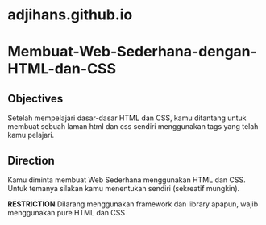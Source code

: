 # adjihans.github.io

# Membuat-Web-Sederhana-dengan-HTML-dan-CSS

## Objectives
Setelah mempelajari dasar-dasar HTML dan CSS, kamu ditantang untuk membuat sebuah laman html dan css sendiri menggunakan tags yang telah kamu pelajari.

## Direction
Kamu diminta membuat Web Sederhana menggunakan HTML dan CSS. Untuk temanya silakan kamu menentukan sendiri (sekreatif mungkin).

**RESTRICTION** Dilarang menggunakan framework dan library apapun, wajib menggunakan pure HTML dan CSS